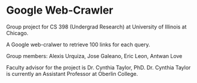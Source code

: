 # Google Web-Crawler
Group project for CS 398 (Undergrad Research) at University of Illinois at Chicago. 

A Google web-cralwer to retrieve 100 links for each query.

Group members:
Alexis Urquiza, 
Jose Galeano, 
Eric Leon, 
Antwan Love

Faculty advisor for the project is Dr. Cynthia Taylor, PhD. Dr. Cynthia Taylor is currently an Assistant Professor at Oberlin College.
